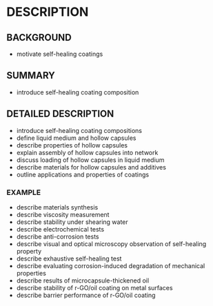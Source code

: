 # DESCRIPTION

## BACKGROUND

- motivate self-healing coatings

## SUMMARY

- introduce self-healing coating composition

## DETAILED DESCRIPTION

- introduce self-healing coating compositions
- define liquid medium and hollow capsules
- describe properties of hollow capsules
- explain assembly of hollow capsules into network
- discuss loading of hollow capsules in liquid medium
- describe materials for hollow capsules and additives
- outline applications and properties of coatings

### EXAMPLE

- describe materials synthesis
- describe viscosity measurement
- describe stability under shearing water
- describe electrochemical tests
- describe anti-corrosion tests
- describe visual and optical microscopy observation of self-healing property
- describe exhaustive self-healing test
- describe evaluating corrosion-induced degradation of mechanical properties
- describe results of microcapsule-thickened oil
- describe stability of r-GO/oil coating on metal surfaces
- describe barrier performance of r-GO/oil coating

